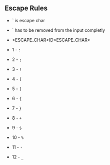 ## Escape Rules

- ` is escape char
- ` has to be removed from the input completly
- <ESCAPE_CHAR>ID<ESCAPE_CHAR>

- 1 - `:`
- 2 - `;`
- 3 - `!`
- 4 - `[`
- 5 - `]`
- 6 - `{`
- 7 - `}`
- 8 - `+`
- 9 - `$`
- 10 - `%`
- 11 - `-`
- 12 - `_`

